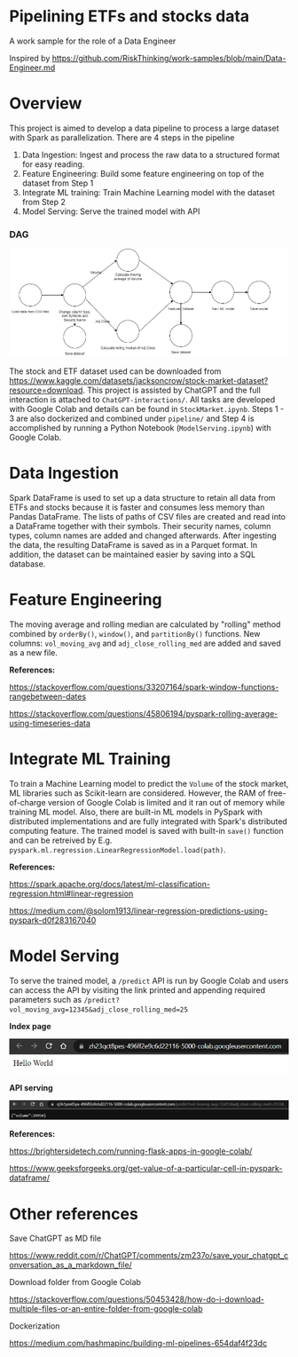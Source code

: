 # Pipelining ETFs and stocks data
A work sample for the role of a Data Engineer

Inspired by https://github.com/RiskThinking/work-samples/blob/main/Data-Engineer.md

# Overview
This project is aimed to develop a data pipeline to process a large dataset with Spark as parallelization. There are 4 steps in the pipeline 
1. Data Ingestion: Ingest and process the raw data to a structured format for easy reading.
2. Feature Engineering: Build some feature engineering on top of the dataset from Step 1
3. Integrate ML training: Train Machine Learning model with the dataset from Step 2
4. Model Serving: Serve the trained model with API

### DAG
![DAG](/pictures/DAG.png)

The stock and ETF dataset used can be downloaded from https://www.kaggle.com/datasets/jacksoncrow/stock-market-dataset?resource=download. This project is assisted by ChatGPT and the full interaction is attached to `ChatGPT-interactions/`. All tasks are developed with Google Colab and details can be found in `StockMarket.ipynb`. Steps 1 - 3 are also dockerized and combined under `pipeline/` and Step 4 is accomplished by running a Python Notebook (`ModelServing.ipynb`) with Google Colab.

# Data Ingestion
Spark DataFrame is used to set up a data structure to retain all data from ETFs and stocks because it is faster and consumes less memory than Pandas DataFrame. The lists of paths of CSV files are created and read into a DataFrame together with their symbols. Their security names, column types, column names are added and changed afterwards. After ingesting the data, the resulting DataFrame is saved as in a Parquet format. In addition, the dataset can be maintained easier by saving into a SQL database.

# Feature Engineering
The moving average and rolling median are calculated by "rolling" method combined by `orderBy()`, `window()`, and `partitionBy()` functions. New columns: `vol_moving_avg` and `adj_close_rolling_med` are added and saved as a new file. 

**References:**

https://stackoverflow.com/questions/33207164/spark-window-functions-rangebetween-dates

https://stackoverflow.com/questions/45806194/pyspark-rolling-average-using-timeseries-data

# Integrate ML Training
To train a Machine Learning model to predict the `Volume` of the stock market, ML libraries such as Scikit-learn are considered. However, the RAM of free-of-charge version of Google Colab is limited and it ran out of memory while training ML model. Also, there are built-in ML models in PySpark with distributed implementations and are fully integrated with Spark's distributed computing feature. The trained model is saved with built-in `save()` function and can be retreived by E.g. `pyspark.ml.regression.LinearRegressionModel.load(path)`.

**References:**

https://spark.apache.org/docs/latest/ml-classification-regression.html#linear-regression

https://medium.com/@solom1913/linear-regression-predictions-using-pyspark-d0f283167040

# Model Serving
To serve the trained model, a `/predict` API is run by Google Colab and users can access the API by visiting the link printed and appending required parameters such as `/predict?vol_moving_avg=12345&adj_close_rolling_med=25`

**Index page**

![Hello World](/pictures/model-serving-1.jpg)

**API serving**

![/predict](/pictures/model-serving-2.jpg)

**References:**

https://brightersidetech.com/running-flask-apps-in-google-colab/

https://www.geeksforgeeks.org/get-value-of-a-particular-cell-in-pyspark-dataframe/


# Other references

Save ChatGPT as MD file

https://www.reddit.com/r/ChatGPT/comments/zm237o/save_your_chatgpt_conversation_as_a_markdown_file/

Download folder from Google Colab

https://stackoverflow.com/questions/50453428/how-do-i-download-multiple-files-or-an-entire-folder-from-google-colab

Dockerization

https://medium.com/hashmapinc/building-ml-pipelines-654daf4f23dc

